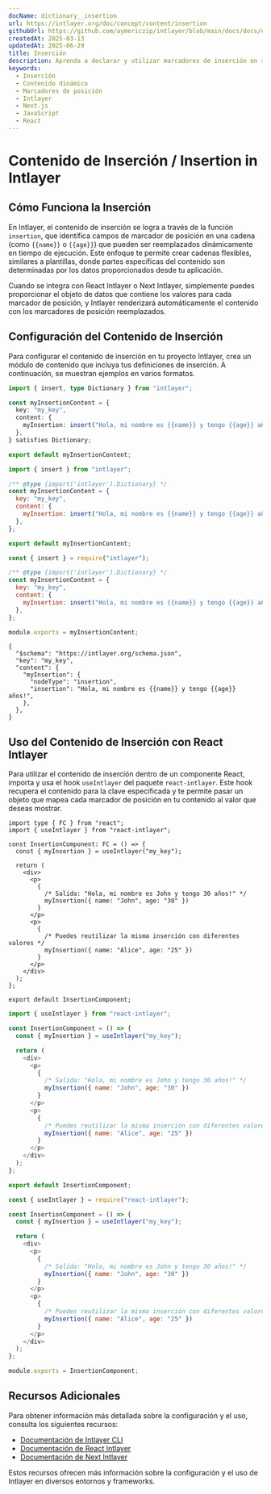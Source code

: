 ```yaml
---
docName: dictionary__insertion
url: https://intlayer.org/doc/concept/content/insertion
githubUrl: https://github.com/aymericzip/intlayer/blob/main/docs/docs/en/dictionary/insertion.md
createdAt: 2025-03-13
updatedAt: 2025-06-29
title: Inserción
description: Aprenda a declarar y utilizar marcadores de inserción en su contenido. Esta documentación lo guía a través de los pasos para insertar dinámicamente valores dentro de estructuras de contenido predefinidas.
keywords:
  - Inserción
  - Contenido dinámico
  - Marcadores de posición
  - Intlayer
  - Next.js
  - JavaScript
  - React
---
```


# Contenido de Inserción / Insertion in Intlayer

## Cómo Funciona la Inserción

En Intlayer, el contenido de inserción se logra a través de la función `insertion`, que identifica campos de marcador de posición en una cadena (como `{{name}}` o `{{age}}`) que pueden ser reemplazados dinámicamente en tiempo de ejecución. Este enfoque te permite crear cadenas flexibles, similares a plantillas, donde partes específicas del contenido son determinadas por los datos proporcionados desde tu aplicación.

Cuando se integra con React Intlayer o Next Intlayer, simplemente puedes proporcionar el objeto de datos que contiene los valores para cada marcador de posición, y Intlayer renderizará automáticamente el contenido con los marcadores de posición reemplazados.

## Configuración del Contenido de Inserción

Para configurar el contenido de inserción en tu proyecto Intlayer, crea un módulo de contenido que incluya tus definiciones de inserción. A continuación, se muestran ejemplos en varios formatos.

```typescript fileName="**/*.content.ts" contentDeclarationFormat="typescript"
import { insert, type Dictionary } from "intlayer";

const myInsertionContent = {
  key: "my_key",
  content: {
    myInsertion: insert("Hola, mi nombre es {{name}} y tengo {{age}} años!"),
  },
} satisfies Dictionary;

export default myInsertionContent;
```

```javascript fileName="**/*.content.mjs" contentDeclarationFormat="esm"
import { insert } from "intlayer";

/** @type {import('intlayer').Dictionary} */
const myInsertionContent = {
  key: "my_key",
  content: {
    myInsertion: insert("Hola, mi nombre es {{name}} y tengo {{age}} años!"),
  },
};

export default myInsertionContent;
```

```javascript fileName="**/*.content.cjs" contentDeclarationFormat="commonjs"
const { insert } = require("intlayer");

/** @type {import('intlayer').Dictionary} */
const myInsertionContent = {
  key: "my_key",
  content: {
    myInsertion: insert("Hola, mi nombre es {{name}} y tengo {{age}} años!"),
  },
};

module.exports = myInsertionContent;
```

```json5 fileName="**/*.content.json" contentDeclarationFormat="json"
{
  "$schema": "https://intlayer.org/schema.json",
  "key": "my_key",
  "content": {
    "myInsertion": {
      "nodeType": "insertion",
      "insertion": "Hola, mi nombre es {{name}} y tengo {{age}} años!",
    },
  },
}
```

## Uso del Contenido de Inserción con React Intlayer

Para utilizar el contenido de inserción dentro de un componente React, importa y usa el hook `useIntlayer` del paquete `react-intlayer`. Este hook recupera el contenido para la clave especificada y te permite pasar un objeto que mapea cada marcador de posición en tu contenido al valor que deseas mostrar.

```tsx fileName="**/*.tsx" codeFormat="typescript"
import type { FC } from "react";
import { useIntlayer } from "react-intlayer";

const InsertionComponent: FC = () => {
  const { myInsertion } = useIntlayer("my_key");

  return (
    <div>
      <p>
        {
          /* Salida: "Hola, mi nombre es John y tengo 30 años!" */
          myInsertion({ name: "John", age: "30" })
        }
      </p>
      <p>
        {
          /* Puedes reutilizar la misma inserción con diferentes valores */
          myInsertion({ name: "Alice", age: "25" })
        }
      </p>
    </div>
  );
};

export default InsertionComponent;
```

```javascript fileName="**/*.mjx" codeFormat="esm"
import { useIntlayer } from "react-intlayer";

const InsertionComponent = () => {
  const { myInsertion } = useIntlayer("my_key");

  return (
    <div>
      <p>
        {
          /* Salida: "Hola, mi nombre es John y tengo 30 años!" */
          myInsertion({ name: "John", age: "30" })
        }
      </p>
      <p>
        {
          /* Puedes reutilizar la misma inserción con diferentes valores */
          myInsertion({ name: "Alice", age: "25" })
        }
      </p>
    </div>
  );
};

export default InsertionComponent;
```

```javascript fileName="**/*.cjs" codeFormat="commonjs"
const { useIntlayer } = require("react-intlayer");

const InsertionComponent = () => {
  const { myInsertion } = useIntlayer("my_key");

  return (
    <div>
      <p>
        {
          /* Salida: "Hola, mi nombre es John y tengo 30 años!" */
          myInsertion({ name: "John", age: "30" })
        }
      </p>
      <p>
        {
          /* Puedes reutilizar la misma inserción con diferentes valores */
          myInsertion({ name: "Alice", age: "25" })
        }
      </p>
    </div>
  );
};

module.exports = InsertionComponent;
```

## Recursos Adicionales

Para obtener información más detallada sobre la configuración y el uso, consulta los siguientes recursos:

- [Documentación de Intlayer CLI](https://github.com/aymericzip/intlayer/blob/main/docs/docs/es/intlayer_cli.md)
- [Documentación de React Intlayer](https://github.com/aymericzip/intlayer/blob/main/docs/docs/es/intlayer_with_create_react_app.md)
- [Documentación de Next Intlayer](https://github.com/aymericzip/intlayer/blob/main/docs/docs/es/intlayer_with_nextjs_15.md)

Estos recursos ofrecen más información sobre la configuración y el uso de Intlayer en diversos entornos y frameworks.

